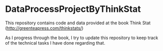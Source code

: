 # DataProcessProjectByThinkStat

This repository contains code and data provided at the book Think Stat (http://greenteapress.com/thinkstats/)

As I progress through the book, I try to update this repository to keep track of the technical tasks I have done regarding that.

